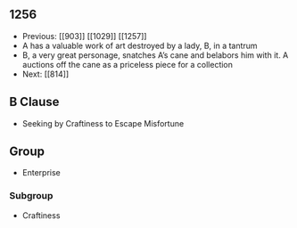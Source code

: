 ## 1256
- Previous: [[903]] [[1029]] [[1257]] 
- A has a valuable work of art destroyed by a lady, B, in a tantrum
- B, a very great personage, snatches A’s cane and belabors him with it. A auctions off the cane as a priceless piece for a collection
- Next: [[814]] 

## B Clause
- Seeking by Craftiness to Escape Misfortune

## Group
- Enterprise

### Subgroup
- Craftiness

